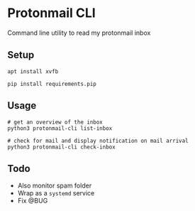 # Protonmail CLI
Command line utility to read my protonmail inbox 

## Setup
```
apt install xvfb

pip install requirements.pip
```

## Usage
```
# get an overview of the inbox
python3 protonmail-cli list-inbox

# check for mail and display notification on mail arrival
python3 protonmail-cli check-inbox
```


## Todo
- Also monitor spam folder
- Wrap as a `systemd` service
- Fix @BUG
